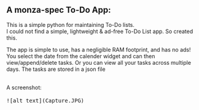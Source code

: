 ## A monza-spec To-Do App:
This is a simple python for maintaining To-Do lists.<br>
I could not find a simple, lightweight & ad-free To-Do List app. So created this.<br>
<p>The app is simple to use, has a negligible RAM footprint, and has no ads! You select the date from the calender widget and can then view/append/delete tasks. Or you can view 
all your tasks across multiple days. The tasks are stored in a json file</p>
<br>A screenshot:<br><br>
<kbd>![alt text](Capture.JPG)</kbd>
